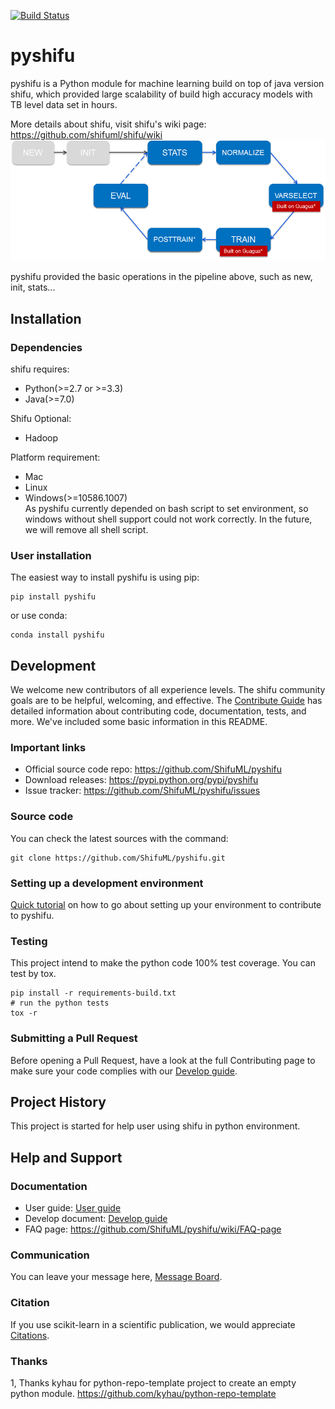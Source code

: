 [![Build Status](https://travis-ci.org/wuhaifengdhu/pyshifu.svg?branch=master)](https://travis-ci.org/wuhaifengdhu/pyshifu)

# pyshifu
pyshifu is a Python module for machine learning build on top of java version shifu, which provided large scalability of
build high accuracy models with TB level data set in hours.          

More details about shifu, visit shifu's wiki page: https://github.com/shifuml/shifu/wiki            
![Shifu Pipeline](doc/images/logo/pipline.png)     

pyshifu provided the basic operations in the pipeline above, such as new, init, stats...        


## Installation   
### Dependencies   
shifu requires:     
 * Python(>=2.7 or >=3.3)   
 * Java(>=7.0)   

Shifu Optional:   
 * Hadoop   
 
 
Platform requirement:   
 * Mac    
 * Linux     
 * Windows(>=10586.1007)      
As pyshifu currently depended on bash script to set environment, so windows without shell support could not work correctly.
In the future, we will remove all shell script.


### User installation
The easiest way to install pyshifu is using pip:     
```bazaar
pip install pyshifu
```
or use conda:         
```bazaar
conda install pyshifu
```


## Development
We welcome new contributors of all experience levels. The shifu community goals are to be helpful, welcoming, and
 effective. The [Contribute Guide](http://shifu.ml/project/about/#how-to-contribute) has detailed information about contributing code, documentation, tests, and more. 
 We've included some basic information in this README.

### Important links
* Official source code repo: https://github.com/ShifuML/pyshifu
* Download releases: https://pypi.python.org/pypi/pyshifu
* Issue tracker: https://github.com/ShifuML/pyshifu/issues

### Source code
You can check the latest sources with the command:
```bazaar
git clone https://github.com/ShifuML/pyshifu.git
```

### Setting up a development environment
[Quick tutorial](doc/developers/guide.md) on how to go about setting up your environment to contribute to pyshifu.

### Testing
This project intend to make the python code 100% test coverage. You can test by tox.  
```bazaar
pip install -r requirements-build.txt
# run the python tests
tox -r
```
### Submitting a Pull Request
Before opening a Pull Request, have a look at the full Contributing page to make sure your code complies with our [Develop guide](doc/developers/guide.md).
## Project History
This project is started for help user using shifu in python environment. 

## Help and Support
### Documentation
* User guide: [User guide](doc/users/guide.md)
* Develop document: [Develop guide](doc/developers/guide.md)
* FAQ page: https://github.com/ShifuML/pyshifu/wiki/FAQ-page

### Communication
You can leave your message here, [Message Board](https://github.com/ShifuML/pyshifu/wiki/Message-Board).

### Citation
If you use scikit-learn in a scientific publication, we would appreciate [Citations](https://github.com/ShifuML/pyshifu/wiki/Citations).

### Thanks
1, Thanks kyhau for python-repo-template project to create an empty python module.
https://github.com/kyhau/python-repo-template

